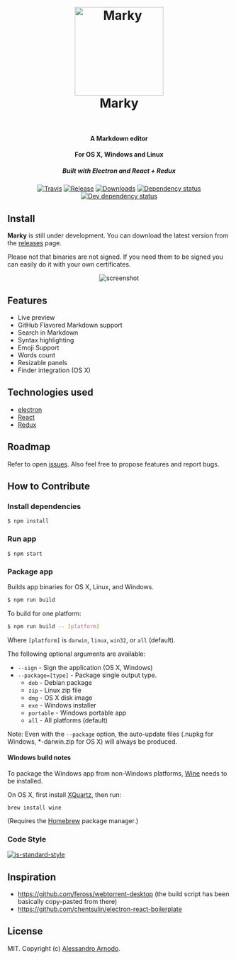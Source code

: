 <h1 align="center">
  <br>
  <a href="https://github.com/vesparny/marky"><img src="https://cloud.githubusercontent.com/assets/82070/14968420/fd7960b4-10bc-11e6-80ef-a7eb63fb1677.png" alt="Marky" width="200"></a>
  <br>
  Marky
  <br>
  <br>
</h1>

<h4 align="center">A Markdown editor</h4>
<h4 align="center">For OS X, Windows and Linux</h4>
<h5 align="center">Built with Electron and React + Redux</h5>


<p align="center">
  <a href="https://travis-ci.org/vesparny/marky"><img src="https://img.shields.io/travis/vesparny/marky/master.svg" alt="Travis"></a>
  <a href="https://github.com/vesparny/marky/releases"><img src="https://img.shields.io/github/release/vesparny/marky.svg" alt="Release"></a>
  <a href="https://github.com/vesparny/marky/releases"><img src="https://img.shields.io/github/downloads/vesparny/marky/total.svg" alt="Downloads"></a>
  <a href="https://david-dm.org/vesparny/marky"><img src="https://david-dm.org/vesparny/marky/status.svg" alt="Dependency status"></a>
  <a href="https://david-dm.org/vesparny/marky#info=devDependencies"><img src="https://david-dm.org/vesparny/marky/dev-status.svg" alt="Dev dependency status"></a>
</p>



## Install

**Marky** is still under development. You can download the latest version from the [releases](https://github.com/vesparny/marky/releases) page.

Please not that binaries are not signed. If you need them to be signed you can easily do it with your own certificates.


<p align="center">
  <img src="https://cloud.githubusercontent.com/assets/82070/14969062/8ad12e30-10c0-11e6-8537-002630cb2e6a.gif" style="max-width:100%" alt="screenshot" align="center">
</p>

## Features

* Live preview
* GitHub Flavored Markdown support
* Search in Markdown
* Syntax highlighting
* Emoji Support
* Words count
* Resizable panels
* Finder integration (OS X)

## Technologies used

* [electron](https://github.com/electron/electron)
* [React](https://facebook.github.io/react/)
* [Redux](https://github.com/reactjs/redux/)

## Roadmap

Refer to open [issues](https://github.com/vesparny/marky/issues). Also feel free to propose features and report bugs.

## How to Contribute

### Install dependencies

```
$ npm install
```

### Run app

```
$ npm start
```

### Package app

Builds app binaries for OS X, Linux, and Windows.

```bash
$ npm run build
```

To build for one platform:

```bash
$ npm run build -- [platform]
```

Where `[platform]` is `darwin`, `linux`, `win32`, or `all` (default).

The following optional arguments are available:

- `--sign` - Sign the application (OS X, Windows)
- `--package=[type]` - Package single output type.
   - `deb` - Debian package
   - `zip` - Linux zip file
   - `dmg` - OS X disk image
   - `exe` - Windows installer
   - `portable` - Windows portable app
   - `all` - All platforms (default)

Note: Even with the `--package` option, the auto-update files (.nupkg for Windows, *-darwin.zip for OS X) will always be produced.

#### Windows build notes

To package the Windows app from non-Windows platforms, [Wine](https://www.winehq.org/) needs
to be installed.

On OS X, first install [XQuartz](http://www.xquartz.org/), then run:

```
brew install wine
```

(Requires the [Homebrew](http://brew.sh/) package manager.)

### Code Style

[![js-standard-style](https://cdn.rawgit.com/feross/standard/master/badge.svg)](https://github.com/feross/standard)

## Inspiration

* https://github.com/feross/webtorrent-desktop (the build script has been basically copy-pasted from there)
* https://github.com/chentsulin/electron-react-boilerplate

## License

MIT. Copyright (c) [Alessandro Arnodo](https://alessandro.arnodo.net).
